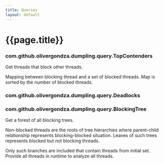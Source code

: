 ```yaml
---
title: Queries
layout: default
---
```

# {{page.title}}
### com.github.olivergondza.dumpling.query.TopContenders
Get threads that block other threads.

 Mapping between blocking thread and a set of blocked threads.
 Map is sorted by the number of blocked threads.
### com.github.olivergondza.dumpling.query.Deadlocks

### com.github.olivergondza.dumpling.query.BlockingTree
Get a forest of all blocking trees.

 Non-blocked threads are the roots of tree hierarchies where parent-child
 relationship represents blocking-blocked situation. Leaves of such trees
 represents blocked but not blocking threads.

 Only such branches are included that contain threads from initial set.
 Provide all threads in runtime to analyze all threads.
